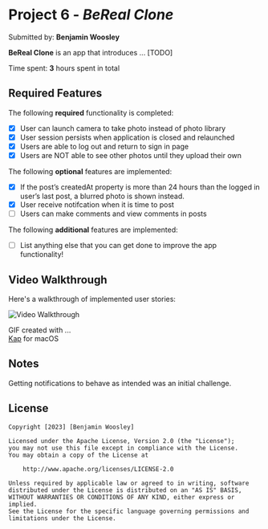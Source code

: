 # Project 6 - *BeReal Clone*

Submitted by: **Benjamin Woosley**

**BeReal Clone** is an app that introduces ... [TODO]

Time spent: **3** hours spent in total

## Required Features

The following **required** functionality is completed:

- [x] User can launch camera to take photo instead of photo library
- [x] User session persists when application is closed and relaunched
- [x] Users are able to log out and return to sign in page
- [x] Users are NOT able to see other photos until they upload their own    
 
The following **optional** features are implemented:

- [x] If the post’s createdAt property is more than 24 hours than the logged in user’s last post, a blurred photo is shown instead.
- [x] User receive notifcation when it is time to post
- [ ] Users can make comments and view comments in posts    

The following **additional** features are implemented:

- [ ] List anything else that you can get done to improve the app functionality!

## Video Walkthrough

Here's a walkthrough of implemented user stories:

<img src='https://github.com/benwoosley/bereal-clone/blob/main/demo.gif' title='Video Walkthrough' width='' alt='Video Walkthrough' />

GIF created with ...  
[Kap](https://getkap.co/) for macOS

## Notes

Getting notifications to behave as intended was an initial challenge.

## License

    Copyright [2023] [Benjamin Woosley]

    Licensed under the Apache License, Version 2.0 (the "License");
    you may not use this file except in compliance with the License.
    You may obtain a copy of the License at

        http://www.apache.org/licenses/LICENSE-2.0

    Unless required by applicable law or agreed to in writing, software
    distributed under the License is distributed on an "AS IS" BASIS,
    WITHOUT WARRANTIES OR CONDITIONS OF ANY KIND, either express or implied.
    See the License for the specific language governing permissions and
    limitations under the License.
